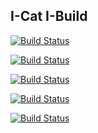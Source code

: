 ## I-Cat I-Build

[![Build Status](https://travis-ci.org/I-Cat/pvr.iptvsimple.svg?branch=Matrix)](https://travis-ci.org/I-Cat/pvr.iptvsimple)

[![Build Status](https://travis-ci.org/I-Cat/chorus2.svg?branch=master)](https://travis-ci.org/I-Cat/chorus2)

[![Build Status](https://travis-ci.com/I-Cat/mirrorbits.svg?branch=master)](https://travis-ci.com/I-Cat/mirrorbits)

[![Build Status](https://travis-ci.com/I-Cat/chorus2.svg?branch=master)](https://travis-ci.com/I-Cat/chorus2)

[![Build Status](https://travis-ci.com/I-Cat/game.libretro.mrboom.svg?branch=master)](https://travis-ci.com/I-Cat/game.libretro.mrboom)
